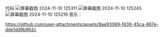 代码
![屏幕截图 2024-11-10 125311](https://github.com/user-attachments/assets/b2b9ea24-e81c-412d-bf91-831b6ab219dd)
![屏幕截图 2024-11-10 125245](https://github.com/user-attachments/assets/64668f73-d8e1-4d7e-90da-3061a05befb4)
![屏幕截图 2024-11-10 125219](https://github.com/user-attachments/assets/873deb81-85c7-4668-9b43-d6d65753748c)
音乐：

https://github.com/user-attachments/assets/8ae93069-f439-45ca-867e-dde1dd9b962c


